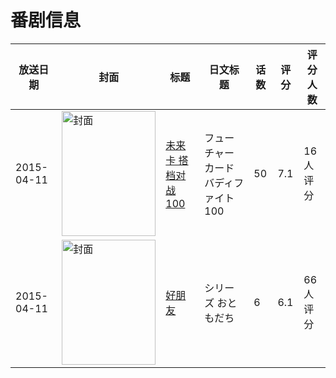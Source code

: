 # 番剧信息

|放送日期|封面|标题|日文标题|话数|评分|评分人数|
|---|---|---|---|---|---|---|
|2015-04-11|<img src="//lain.bgm.tv/pic/cover/c/40/92/127138_4maZD.jpg" alt="封面" style="width:150px;height:200px;object-fit:cover;">|[未来卡 搭档对战 100](https://bangumi.tv/subject/127138)|フューチャーカード バディファイト100|50|7.1|16人评分|
|2015-04-11|<img src="//lain.bgm.tv/pic/cover/c/0f/39/135558_yG0C8.jpg" alt="封面" style="width:150px;height:200px;object-fit:cover;">|[好朋友](https://bangumi.tv/subject/135558)|シリーズ おともだち|6|6.1|66人评分|
